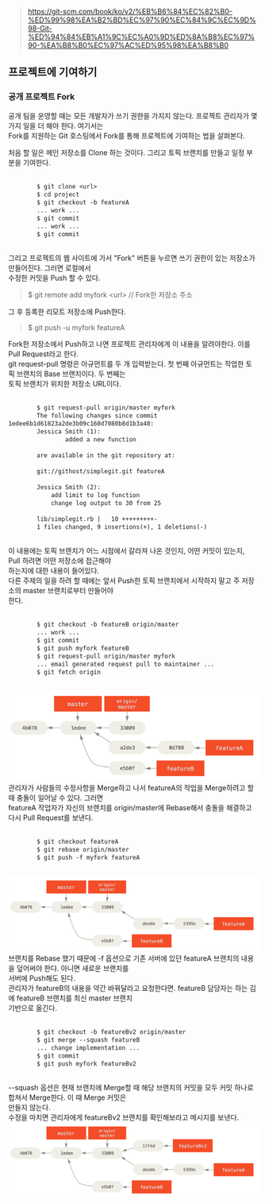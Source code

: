 > https://git-scm.com/book/ko/v2/%EB%B6%84%EC%82%B0-%ED%99%98%EA%B2%BD%EC%97%90%EC%84%9C%EC%9D%98-Git-%ED%94%84%EB%A1%9C%EC%A0%9D%ED%8A%B8%EC%97%90-%EA%B8%B0%EC%97%AC%ED%95%98%EA%B8%B0

## 프로젝트에 기여하기
### 공개 프로젝트 Fork
공개 팀을 운영할 때는 모든 개발자가 쓰기 권한을 가지지 않는다. 프로젝트 관리자가 몇 가지 일을 더 해야 한다. 여기서는<br> Fork를 지원하는 Git 호스팅에서 Fork를 통해 프로젝트에 기여하는 법을 살펴본다.<br>

처음 할 일은 메인 저장소를 Clone 하는 것이다. 그리고 토픽 브랜치를 만들고 일정 부분을 기여한다.
<pre>
    <code>
        $ git clone <<z>url<z>>
        $ cd project
        $ git checkout -b featureA
        ... work ...
        $ git commit
        ... work ...
        $ git commit
    </code>
</pre>
그리고 프로젝트의 웹 사이트에 가서 "Fork" 버튼을 누르면 쓰기 권한이 있는 저장소가 만들어진다. 그러면 로컬에서<br> 수정한 커밋을 Push 할 수 있다.
> $ git remote add myfork <url<z>>  // Fork한 저장소 주소

그 후 등록한 리모트 저장소에 Push한다.
> $ git push -u myfork featureA

Fork한 저장소에서 Push하고 나면 프로젝트 관리자에게 이 내용을 알려야한다. 이를 Pull Request라고 한다.<br>
git request-pull 명령은 아규먼트를 두 개 입력받는다. 첫 번째 아규먼트는 작업한 토픽 브랜치의 Base 브랜치이다. 두 번째는<br> 토픽 브랜치가 위치한 저장소 URL이다.
<pre>
    <code>
        $ git request-pull origin/master myfork
        The following changes since commit 1edee6b1d61823a2de3b09c160d7080b8d1b3a40:
        Jessica Smith (1):
                added a new function

        are available in the git repository at:

        git://githost/simplegit.git featureA

        Jessica Smith (2):
            add limit to log function
            change log output to 30 from 25

        lib/simplegit.rb |   10 +++++++++-
        1 files changed, 9 insertions(+), 1 deletions(-)
    </code>
</pre>
이 내용에는 토픽 브랜치가 어느 시점에서 갈라져 나온 것인지, 어떤 커밋이 있는지, Pull 하려면 어떤 저장소에 접근해야<br> 하는지에 대한 내용이 들어있다.<br>
다른 주제의 일을 하려 할 때에는 앞서 Push한 토픽 브랜치에서 시작하지 말고 주 저장소의 master 브랜치로부터 만들어야<br> 한다.
<pre>
    <code>
        $ git checkout -b featureB origin/master
        ... work ...
        $ git commit
        $ git push myfork featureB
        $ git request-pull origin/master myfork
        ... email generated request pull to maintainer ...
        $ git fetch origin
    </code>
</pre>
![public-small-1](./pic/public-small-1.png)<br>
관리자가 사람들의 수정사항을 Merge하고 나서 featureA의 작업을 Merge하려고 할 때 충돌이 일어날 수 있다. 그러면<br> featureA 작업자가 자신의 브랜치를 origin/master에 Rebase해서 충돌을 해결하고 다시 Pull Request를 보낸다.
<pre>
    <code>
        $ git checkout featureA
        $ git rebase origin/master
        $ git push -f myfork featureA
    </code>
</pre>
![public-small-2](./pic/public-small-2.png)<br>
브랜치를 Rebase 했기 때문에 -f 옵션으로 기존 서버에 있던 featureA 브랜치의 내용을 덮어써야 한다. 아니면 새로운 브랜치를 <br> 서버에 Push해도 된다.<br>
관리자가 featureB의 내용을 약간 바꿔달라고 요청한다면. featureB 담당자는 하는 김에 featureB 브랜치를 최신 master 브랜치<br> 기반으로 옮긴다. 
<pre>
    <code>
        $ git checkout -b featureBv2 origin/master
        $ git merge --squash featureB
        ... change implementation ...
        $ git commit
        $ git push myfork featureBv2
    </code>
</pre>
--squash 옵션은 현재 브랜치에 Merge할 때 해당 브랜치의 커밋을 모두 커밋 하나로 합쳐서 Merge한다. 이 때 Merge 커밋은 <br> 만들지 않는다.<br>
수정을 마치면 관리자에게 featureBv2 브랜치를 확인해보라고 메시지를 보낸다.
![public-small-3](./pic/public-small-3.png)<br>

